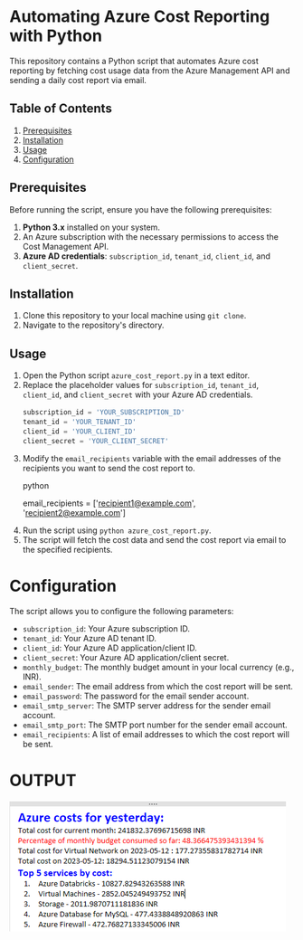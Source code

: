 

# Automating Azure Cost Reporting with Python

This repository contains a Python script that automates Azure cost reporting by fetching cost usage data from the Azure Management API and sending a daily cost report via email.

## Table of Contents
<ol>
<li><a href="# Prerequisites">Prerequisites</a></li>
<li><a href="#Installation">Installation</a></li>
<li><a href="#Usage">Usage</a></li>
<li><a href="#Configuration">Configuration</a></li>
</ol>

## Prerequisites

Before running the script, ensure you have the following prerequisites:

<ol>
<li><strong>Python 3.x</strong> installed on your system.</li>
<li>An Azure subscription with the necessary permissions to access the Cost Management API.</li>
<li><strong>Azure AD credentials</strong>: <code>subscription_id</code>, <code>tenant_id</code>, <code>client_id</code>, and <code>client_secret</code>.</li>
</ol>

## Installation

<ol>
<li>Clone this repository to your local machine using <code>git clone</code>.</li>
<li>Navigate to the repository's directory.</li>
</ol>

## Usage

<ol>
<li>Open the Python script <code>azure_cost_report.py</code> in a text editor.</li>
<li>Replace the placeholder values for <code>subscription_id</code>, <code>tenant_id</code>, <code>client_id</code>, and <code>client_secret</code> with your Azure AD credentials.

```python
subscription_id = 'YOUR_SUBSCRIPTION_ID'
tenant_id = 'YOUR_TENANT_ID'
client_id = 'YOUR_CLIENT_ID'
client_secret = 'YOUR_CLIENT_SECRET'
```
</li>
<li>Modify the <code>email_recipients</code> variable with the email addresses of the recipients you want to send the cost report to.

python

email_recipients = ['recipient1@example.com', 'recipient2@example.com']

</li>
<li>Run the script using <code>python azure_cost_report.py</code>.</li>
<li>The script will fetch the cost data and send the cost report via email to the specified recipients.</li>
</ol>



# Configuration

The script allows you to configure the following parameters:
<ul>
<li><code>subscription_id</code>: Your Azure subscription ID.</li>
<li><code>tenant_id</code>: Your Azure AD tenant ID.</li>
<li><code>client_id</code>: Your Azure AD application/client ID.</li>
<li><code>client_secret</code>: Your Azure AD application/client secret.</li>
<li><code>monthly_budget</code>: The monthly budget amount in your local currency (e.g., INR).</li>
<li><code>email_sender</code>: The email address from which the cost report will be sent.</li>
<li><code>email_password</code>: The password for the email sender account.</li>
<li><code>email_smtp_server</code>: The SMTP server address for the sender email account.</li>
<li><code>email_smtp_port</code>: The SMTP port number for the sender email account.</li>
<li><code>email_recipients</code>: A list of email addresses to which the cost report will be sent.</li>
</ul>


# OUTPUT


![Image](./COST.png)
